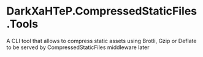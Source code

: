 # DarkXaHTeP.CompressedStaticFiles.Tools
A CLI tool that allows to compress static assets using Brotli, Gzip or Deflate to be served by CompressedStaticFiles middleware later
